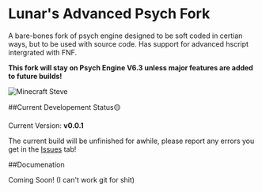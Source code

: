 # Lunar's Advanced Psych Fork

A bare-bones fork of psych engine designed to be soft coded in certian ways, but to be used with source code. Has support for advanced hscript intergrated with FNF.

**This fork will stay on Psych Engine V6.3 unless major features are added to future builds!**

![Minecraft Steve](https://i.imgur.com/fRACgfU.png)

##Current Developement Status🟡

Current Version: **v0.0.1**

The current build will be unfinished for awhile, please report any errors you get in the [Issues](https://github.com/lunarcleint/Psych-Advanced-Hscript/issues) tab!

##Documenation

Coming Soon! (I can't work git for shit)

